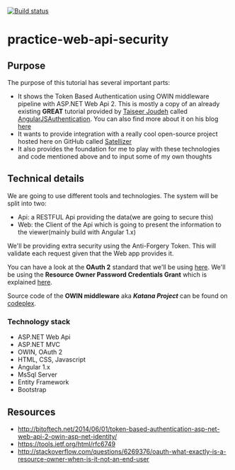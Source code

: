 [![Build status](https://ci.appveyor.com/api/projects/status/6d1wt5hjaag1qxbh?svg=true)](https://ci.appveyor.com/project/aoancea/practice-web-api-security)

# practice-web-api-security

## Purpose
The purpose of this tutorial has several important parts:
  * It shows the Token Based Authentication using OWIN middleware pipeline with ASP.NET Web Api 2. This is mostly a copy of an already existing **GREAT** tutorial provided by [Taiseer Joudeh](https://github.com/tjoudeh) called [AngularJSAuthentication](https://github.com/tjoudeh/AngularJSAuthentication). You can also find more about it on his blog [here](http://bitoftech.net/2014/06/01/token-based-authentication-asp-net-web-api-2-owin-asp-net-identity/)
  * It wants to provide integration with a really cool open-source project hosted here on GitHub called [Satellizer](https://github.com/sahat/satellizer)
  * It also provides the foundation for me to play with these technologies and code mentioned above and to input some of my own thoughts

## Technical details
We are going to use different tools and technologies. The system will be split into two:
  * Api: a RESTFUL Api providing the data(we are going to secure this)
  * Web: the Client of the Api which is going to present the information to the viewer(mainly build with Angular 1.x)

We'll be providing extra security using the Anti-Forgery Token. This will validate each request given that the Web app provides it.

You can have a look at the **OAuth 2** standard that we'll be using [here](https://tools.ietf.org/html/rfc6749). We'll be using the **Resource Owner Password Credentials Grant** which is explained [here](http://tools.ietf.org/html/rfc6749#section-4.3).

Source code of the **OWIN middleware** aka ***Katana Project*** can be found on [codeplex](https://katanaproject.codeplex.com/SourceControl/latest#README).

### Technology stack
 * ASP.NET Web Api
 * ASP.NET MVC
 * OWIN, OAuth 2
 * HTML, CSS, Javascript
 * Angular 1.x
 * MsSql Server
 * Entity Framework
 * Bootstrap


## Resources
 * http://bitoftech.net/2014/06/01/token-based-authentication-asp-net-web-api-2-owin-asp-net-identity/
 * https://tools.ietf.org/html/rfc6749
 * http://stackoverflow.com/questions/6269376/oauth-what-exactly-is-a-resource-owner-when-is-it-not-an-end-user
